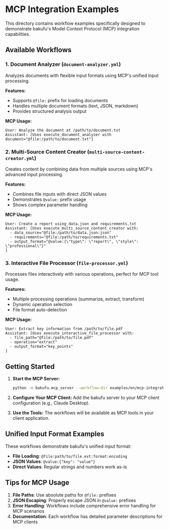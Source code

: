 # MCP Integration Examples

This directory contains workflow examples specifically designed to demonstrate bakufu's Model Context Protocol (MCP) integration capabilities.

## Available Workflows

### 1. Document Analyzer (`document-analyzer.yml`)
Analyzes documents with flexible input formats using MCP's unified input processing.

**Features:**
- Supports `@file:` prefix for loading documents
- Handles multiple document formats (text, JSON, markdown)
- Provides structured analysis output

**MCP Usage:**
```
User: Analyze the document at /path/to/document.txt
Assistant: [Uses execute_document_analyzer with document="@file:/path/to/document.txt"]
```

### 2. Multi-Source Content Creator (`multi-source-content-creator.yml`)
Creates content by combining data from multiple sources using MCP's advanced input processing.

**Features:**
- Combines file inputs with direct JSON values
- Demonstrates `@value:` prefix usage
- Shows complex parameter handling

**MCP Usage:**
```
User: Create a report using data.json and requirements.txt
Assistant: [Uses execute_multi_source_content_creator with:
  - data_source="@file:/path/to/data.json:json"
  - requirements="@file:/path/to/requirements.txt"
  - output_format="@value:{\"type\": \"report\", \"style\": \"professional\"}"
]
```

### 3. Interactive File Processor (`file-processor.yml`)
Processes files interactively with various operations, perfect for MCP tool usage.

**Features:**
- Multiple processing operations (summarize, extract, transform)
- Dynamic operation selection
- File format auto-detection

**MCP Usage:**
```
User: Extract key information from /path/to/file.pdf
Assistant: [Uses execute_interactive_file_processor with:
  - file_path="@file:/path/to/file.pdf"
  - operation="extract"
  - output_format="key_points"
]
```

## Getting Started

1. **Start the MCP Server:**
   ```bash
   python -m bakufu.mcp_server --workflow-dir examples/en/mcp-integration
   ```

2. **Configure Your MCP Client:**
   Add the bakufu server to your MCP client configuration (e.g., Claude Desktop).

3. **Use the Tools:**
   The workflows will be available as MCP tools in your client application.

## Unified Input Format Examples

These workflows demonstrate bakufu's unified input format:

- **File Loading**: `@file:path/to/file.ext:format:encoding`
- **JSON Values**: `@value:{"key": "value"}`
- **Direct Values**: Regular strings and numbers work as-is

## Tips for MCP Usage

1. **File Paths**: Use absolute paths for `@file:` prefixes
2. **JSON Escaping**: Properly escape JSON in `@value:` prefixes
3. **Error Handling**: Workflows include comprehensive error handling for MCP scenarios
4. **Documentation**: Each workflow has detailed parameter descriptions for MCP clients